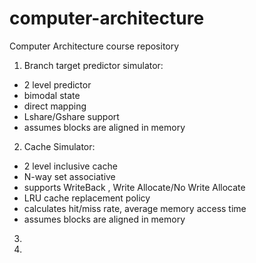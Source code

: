 # computer-architecture
Computer Architecture course repository

1) Branch target predictor simulator:
  - 2 level predictor
  - bimodal state
  - direct mapping
  - Lshare/Gshare support
  - assumes blocks are aligned in memory
  
2) Cache Simulator:
  - 2 level inclusive cache
  - N-way set associative
  - supports WriteBack , Write Allocate/No Write Allocate
  - LRU cache replacement policy
  - calculates hit/miss rate, average memory access time
  - assumes blocks are aligned in memory
  
3)

4)
